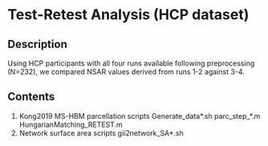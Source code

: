 # Test-Retest Analysis (HCP dataset)

## Description
Using HCP participants with all four runs available following preprocessing (N=232), we compared NSAR values derived from runs 1-2 against 3-4. 

## Contents
1. Kong2019 MS-HBM parcellation scripts
   Generate_data*.sh
   parc_step_*.m
   HungarianMatching_RETEST.m
2. Network surface area scripts
  gii2network_SA*.sh
